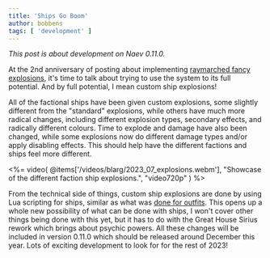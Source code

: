 ```yaml
---
title: 'Ships Go Boom'
author: bobbens
tags: [ 'development' ]
---
```


*This post is about development on Naev 0.11.0.*

At the 2nd anniversary of posting about implementing [raymarched fancy explosions](<%= @items['/blarg/2021-07-18_future_goes_boom.md'].path %>),
it's time to talk about trying to use the system to its full potential. And by
full potential, I mean custom ship explosions!

All of the factional ships have been given custom explosions, some slightly
different from the "standard" explosions, while others have much more radical
changes, including different explosion types, secondary effects, and radically
different colours. Time to explode and damage have also been changed, while
some explosions now do different damage types and/or apply disabling effects.
This should help have the different factions and ships feel more different.

<%= video( @items['/videos/blarg/2023_07_explosions.webm'], "Showcase of the different faction ship explosions.", "video720p" ) %>

From the technical side of things, custom ship explosions are done by using Lua
scripting for ships, similar as what was [done for outfits](<%= @items['/blarg/2021-06-06_lua_outfits.md'] %>). This opens up a whole new
possibility of what can be done with ships, I won't cover other things being
done with this yet, but it has to do with the Great House Sirius rework which
brings about psychic powers. All these changes will be included in version
0.11.0 which should be released around December this year. Lots of exciting
development to look for for the rest of 2023!

